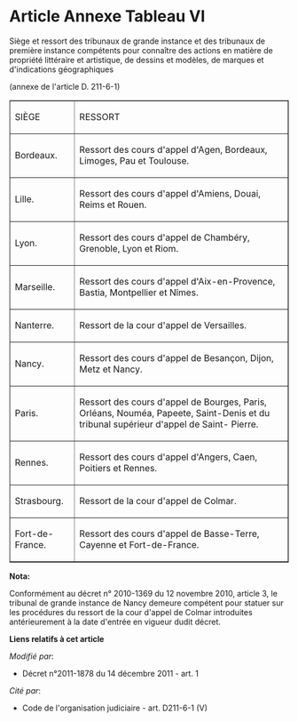 # Article Annexe Tableau VI

Siège et ressort des tribunaux de grande instance et des tribunaux de première instance compétents pour connaître des actions
en matière de propriété littéraire et artistique, de dessins et modèles, de marques et d'indications géographiques

(annexe de l'article D. 211-6-1)

<table align="center" border="1" cellpadding="0" cellspacing="3">
  <tbody>
    <tr>
      <td>

SIÈGE

</td>
      <td>

RESSORT

</td>
    </tr>
    <tr>
      <td>

Bordeaux.

</td>
      <td>

Ressort des cours d'appel d'Agen, Bordeaux, Limoges, Pau et Toulouse.

</td>
    </tr>
    <tr>
      <td>

Lille.

</td>
      <td>

Ressort des cours d'appel d'Amiens, Douai, Reims et Rouen.

</td>
    </tr>
    <tr>
      <td>

Lyon.

</td>
      <td>

Ressort des cours d'appel de Chambéry, Grenoble, Lyon et Riom.

</td>
    </tr>
    <tr>
      <td>

Marseille.

</td>
      <td>

Ressort des cours d'appel d'Aix-en-Provence, Bastia, Montpellier et Nîmes.

</td>
    </tr>
    <tr>
      <td>

Nanterre.

</td>
      <td>

Ressort de la cour d'appel de Versailles.

</td>
    </tr>
    <tr>
      <td>

Nancy.

</td>
      <td>

Ressort des cours d'appel de Besançon, Dijon, Metz et Nancy.

</td>
    </tr>
    <tr>
      <td>

Paris.

</td>
      <td>

Ressort des cours d'appel de Bourges, Paris, Orléans, Nouméa, Papeete, Saint-Denis et du tribunal supérieur d'appel de Saint-
Pierre.

</td>
    </tr>
    <tr>
      <td>

Rennes.

</td>
      <td>

Ressort des cours d'appel d'Angers, Caen, Poitiers et Rennes.

</td>
    </tr>
    <tr>
      <td>

Strasbourg.

</td>
      <td>

Ressort de la cour d'appel de Colmar.

</td>
    </tr>
    <tr>
      <td>

Fort-de-France.

</td>
      <td>Ressort des cours d'appel de Basse-Terre, Cayenne et Fort-de-France.</td>
    </tr>
  </tbody>
</table>

**Nota:**

Conformément au décret n° 2010-1369 du 12 novembre 2010, article 3, le tribunal de grande instance de Nancy demeure compétent
pour statuer sur les procédures du ressort de la cour d'appel de Colmar introduites antérieurement à la date d'entrée en
vigueur dudit décret.

**Liens relatifs à cet article**

_Modifié par_:

  - Décret n°2011-1878 du 14 décembre 2011 - art. 1

_Cité par_:

  - Code de l'organisation judiciaire - art. D211-6-1 (V)
